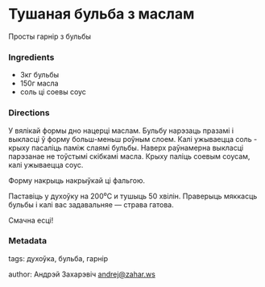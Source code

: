 # Тушаная бульба з маслам

Просты гарнір з бульбы

### Ingredients

 * 3кг бульбы
 * 150г масла
 * соль ці соевы соус

### Directions

У вялікай формы дно нацерці маслам. Бульбу нарэзаць празамі і выкласці ў форму больш-меньш роўным слоем. Калі ужываецца соль - крыху пасаліць паміж слаямі бульбы. Наверх раўнамерна выкласці парэзанае не тоўстымі скібкамі масла. Крыху паліць соевым соусам, калі ужываецца соус.

Форму накрыць накрыўкай ці фальгою.

Паставіць у духоўку на 200⁰C и тушыць 50 хвілін. Праверыць мяккасць бульбы і калі вас задавальняе — страва гатова.

Смачна есці!

### Metadata

tags: духоўка, бульба, гарнір

author: Андрэй Захарэвіч <andrej@zahar.ws>
